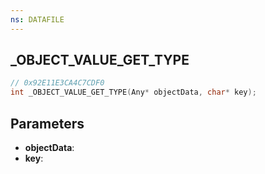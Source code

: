 ```yaml
---
ns: DATAFILE
---
```

## _OBJECT_VALUE_GET_TYPE

```c
// 0x92E11E3CA4C7CDF0
int _OBJECT_VALUE_GET_TYPE(Any* objectData, char* key);
```

## Parameters
* **objectData**:
* **key**:

